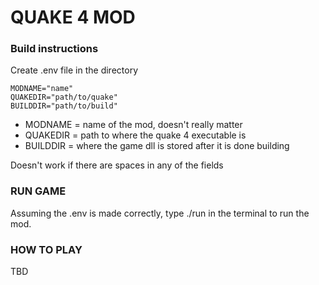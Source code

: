 # QUAKE 4 MOD

### Build instructions

Create .env file in the directory
```
MODNAME="name"
QUAKEDIR="path/to/quake"
BUILDDIR="path/to/build"
```
- MODNAME = name of the mod, doesn't really matter
- QUAKEDIR = path to where the quake 4 executable is
- BUILDDIR = where the game dll is stored after it is done building

Doesn't work if there are spaces in any of the fields

  ### RUN GAME

  Assuming the .env is made correctly, type ./run in the terminal to run the mod.

  ### HOW TO PLAY

  TBD
